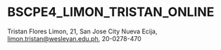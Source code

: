 # BSCPE4_LIMON_TRISTAN_ONLINE

Tristan Flores Limon, 21, San Jose City Nueva Ecija, limon.tristan@wesleyan.edu.ph, 20-0278-470
